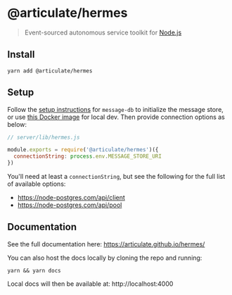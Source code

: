 # @articulate/hermes

> Event-sourced autonomous service toolkit for [Node.js](https://nodejs.org/)

## Install

```
yarn add @articulate/hermes
```

## Setup

Follow the [setup instructions](https://github.com/message-db/message-db) for `message-db` to initialize the message store, or use [this Docker image](https://hub.docker.com/r/ethangarofolo/message-db) for local dev.  Then provide connection options as below:

```js
// server/lib/hermes.js

module.exports = require('@articulate/hermes')({
  connectionString: process.env.MESSAGE_STORE_URI
})
```

You'll need at least a `connectionString`, but see the following for the full list of available options:
- https://node-postgres.com/api/client
- https://node-postgres.com/api/pool

## Documentation

See the full documentation here: https://articulate.github.io/hermes/

You can also host the docs locally by cloning the repo and running:

```
yarn && yarn docs
```

Local docs will then be available at: http://localhost:4000
